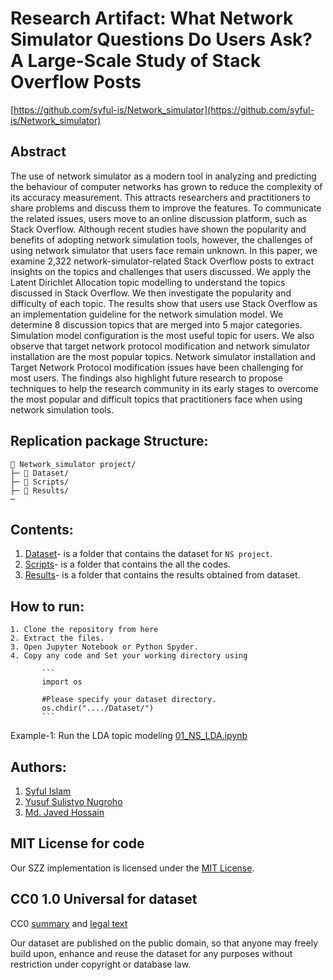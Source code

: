 # Research Artifact: What Network Simulator Questions Do Users Ask? A Large-Scale Study of Stack Overflow Posts
[https://github.com/syful-is/Network_simulator](https://github.com/syful-is/Network_simulator)

## Abstract
The use of network simulator as a modern tool in analyzing and predicting the behaviour of computer networks has grown to reduce the complexity of its accuracy measurement. This attracts researchers and practitioners to share problems and discuss them to improve the features. To communicate the related issues, users move to an online discussion platform, such as Stack Overflow. Although recent studies have shown the popularity and benefits of adopting network simulation tools, however, the challenges of using network simulator that users face remain unknown. In this paper, we examine 2,322 network-simulator-related Stack Overflow posts to extract insights on the topics and challenges that users discussed. We apply the Latent Dirichlet Allocation topic modelling to understand the topics discussed in Stack Overflow. We then investigate the popularity and difficulty of each topic. The results show that users use Stack Overflow as an implementation guideline for the network simulation model. We determine 8 discussion topics that are merged into 5 major categories. Simulation model configuration is the most useful topic for users. We also observe that target network protocol modification and network simulator installation are the most popular topics. Network simulator installation and Target Network Protocol modification issues have been challenging for most users. The findings also highlight future research to propose techniques to help the research community in its early stages to overcome the most popular and difficult topics that practitioners face when using network simulation tools.
    
## Replication package Structure:
```
📁 Network_simulator project/
├─ 📁 Dataset/
├─ 📁 Scripts/
├─ 📁 Results/ 
─
```
## Contents:
  1. [Dataset](https://github.com/syful-is/Network_simulator/tree/master/Data)- is a folder that contains the dataset for `NS project`.
  2. [Scripts](https://github.com/syful-is/Network_simulator/tree/master/Script)- is a folder that contains the all the codes.
  3. [Results](https://github.com/syful-is/Network_simulator/tree/master/Results)- is a folder that contains the results obtained from dataset.

## How to run:

    1. Clone the repository from here
    2. Extract the files.
    3. Open Jupyter Notebook or Python Spyder.
    4. Copy any code and Set your working directory using

           ```
           import os
           
           #Please specify your dataset directory. 
           os.chdir("..../Dataset/")
           ```
Example-1: Run the LDA topic modeling [01_NS_LDA.ipynb](https://github.com/syful-is/Network_simulator/blob/master/Script/01_NS_LDA.ipynb)


 
## Authors:
  1. [Syful Islam](https://syful-is.github.io/)
  2. [Yusuf Sulistyo Nugroho](https://yusufsn.github.io/)
  3. [Md. Javed Hossain](http://www.nstu.edu.bd/faculty-member/md-javed-hossain-bdr991)
  
## MIT License for code
Our SZZ implementation is licensed under the [MIT License](LICENSE).

## CC0 1.0 Universal for dataset
CC0 [summary](https://creativecommons.org/publicdomain/zero/1.0/) and [legal text](https://creativecommons.org/publicdomain/zero/1.0/legalcode)

Our dataset are published on the public domain, so that anyone may freely build upon, enhance and reuse the dataset for any purposes without restriction under copyright or database law.



